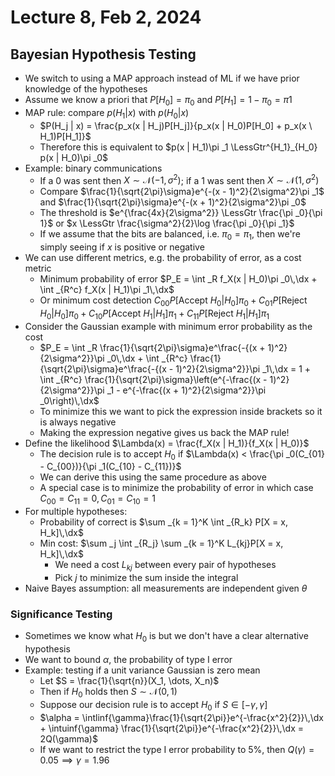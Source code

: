 # Lecture 8, Feb 2, 2024

## Bayesian Hypothesis Testing

* We switch to using a MAP approach instead of ML if we have prior knowledge of the hypotheses
* Assume we know a priori that $P[H_0] = \pi _0$ and $P[H_1] = 1 - \pi _0 = \pi 1$
* MAP rule: compare $p(H_1 | x)$ with $p(H_0 | x)$
	* $P(H_j | x) = \frac{p_x(x | H_j)P[H_j]}{p_x(x | H_0)P[H_0] + p_x(x \ H_1)P[H_1]}$
	* Therefore this is equivalent to $p(x | H_1)\pi _1 \LessGtr^{H_1}_{H_0} p(x | H_0)\pi _0$
* Example: binary communications
	* If a 0 was sent then $X \sim \mathcal N(-1, \sigma^2)$; if a 1 was sent then $X \sim \mathcal N(1, \sigma^2)$
	* Compare $\frac{1}{\sqrt{2\pi}\sigma}e^{-(x - 1)^2}{2\sigma^2}\pi _1$ and $\frac{1}{\sqrt{2\pi}\sigma}e^{-(x + 1)^2}{2\sigma^2}\pi _0$
	* The threshold is $e^{\frac{4x}{2\sigma^2}} \LessGtr \frac{\pi _0}{\pi 1}$ or $x \LessGtr \frac{\sigma^2}{2}\log \frac{\pi _0}{\pi _1}$
	* If we assume that the bits are balanced, i.e. $\pi _0 = \pi _1$, then we're simply seeing if $x$ is positive or negative
* We can use different metrics, e.g. the probability of error, as a cost metric
	* Minimum probability of error $P_E = \int _R f_X(x | H_0)\pi _0\,\dx + \int _{R^c} f_X(x | H_1)\pi _1\,\dx$
	* Or minimum cost detection $C_{00}P[\text{Accept }H_0 | H_0]\pi _0 + C_{01}P[\text{Reject }H_0 | H_0]\pi _0 + C_{10}P[\text{Accept }H_1 | H_1]\pi _1 + C_{11}P[\text{Reject }H_1 | H_1]\pi _1$
* Consider the Gaussian example with minimum error probability as the cost
	* $P_E = \int _R \frac{1}{\sqrt{2\pi}\sigma}e^\frac{-{(x + 1)^2}{2\sigma^2}}\pi _0\,\dx + \int _{R^c} \frac{1}{\sqrt{2\pi}\sigma}e^\frac{-{(x - 1)^2}{2\sigma^2}}\pi _1\,\dx = 1 + \int _{R^c} \frac{1}{\sqrt{2\pi}\sigma}\left(e^{-\frac{(x - 1)^2}{2\sigma^2}}\pi _1 - e^{-\frac{(x + 1)^2}{2\sigma^2}}\pi _0\right)\,\dx$
	* To minimize this we want to pick the expression inside brackets so it is always negative
	* Making the expression negative gives us back the MAP rule!
* Define the likelihood $\Lambda(x) = \frac{f_X(x | H_1)}{f_X(x | H_0)}$
	* The decision rule is to accept $H_0$ if $\Lambda(x) < \frac{\pi _0(C_{01} - C_{00})}{\pi _1(C_{10} - C_{11})}$
	* We can derive this using the same procedure as above
	* A special case is to minimize the probability of error in which case $C_{00} = C_{11} = 0, C_{01} = C_{10} = 1$
* For multiple hypotheses:
	* Probability of correct is $\sum _{k = 1}^K \int _{R_k} P[X = x, H_k]\,\dx$
	* Min cost: $\sum _j \int _{R_j} \sum _{k = 1}^K L_{kj}P[X = x, H_k]\,\dx$
		* We need a cost $L_{kj}$ between every pair of hypotheses
		* Pick $j$ to minimize the sum inside the integral
* Naive Bayes assumption: all measurements are independent given $\theta$

### Significance Testing

* Sometimes we know what $H_0$ is but we don't have a clear alternative hypothesis
* We want to bound $\alpha$, the probability of type I error
* Example: testing if a unit variance Gaussian is zero mean
	* Let $S = \frac{1}{\sqrt{n}}(X_1, \dots, X_n)$
	* Then if $H_0$ holds then $S \sim \mathcal N(0, 1)$
	* Suppose our decision rule is to accept $H_0$ if $S \in [-\gamma, \gamma]$
	* $\alpha = \intlinf{\gamma}\frac{1}{\sqrt{2\pi}}e^{-\frac{x^2}{2}}\,\dx + \intuinf{\gamma} \frac{1}{\sqrt{2\pi}}e^{-\frac{x^2}{2}}\,\dx = 2Q(\gamma)$
	* If we want to restrict the type I error probability to 5%, then $Q(\gamma) = 0.05 \implies \gamma = 1.96$

